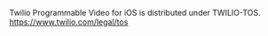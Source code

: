 Twilio Programmable Video for iOS is distributed under TWILIO-TOS. https://www.twilio.com/legal/tos

